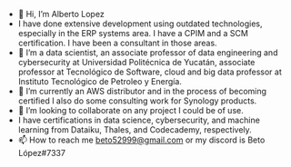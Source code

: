 - 👋 Hi, I’m Alberto Lopez
-    I have done extensive development using outdated technologies, especially in the ERP systems area. I have a CPIM and a SCM certification. I have been a consultant in those areas.
- 👀 I’m a data scientist, an associate professor of data engineering and cybersecurity at Universidad Politécnica de Yucatán, associate professor at Tecnológico de Software, cloud and big data professor at Instituto Tecnológico de Petroleo y Energía.
- 🌱 I’m currently an AWS distributor and in the process of becoming certified I also do some consulting work for Synology products.
- 💞️ I’m looking to collaborate on any project I could be of use.
-  I have certifications in data science, cybersecurity, and machine learning from Dataiku, Thales, and Codecademy, respectively.
- 📫 How to reach me beto52999@gmail.com or my discord is Beto López#7337

<!---
elmulix/elmulix is a ✨ special ✨ repository because its `README.md` (this file) appears on your GitHub profile.
You can click the Preview link to take a look at your changes.
--->
